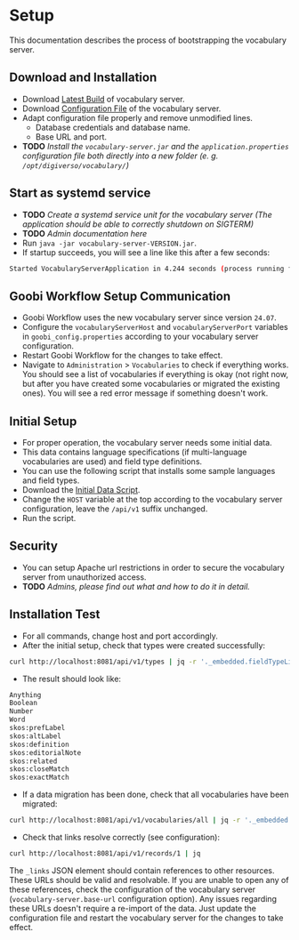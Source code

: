 # Setup
This documentation describes the process of bootstrapping the vocabulary server.

## Download and Installation
- Download [Latest Build](https://jenkins.intranda.com/job/intranda/job/vocabulary-server/job/develop/lastSuccessfulBuild/artifact/module-core/target/) of vocabulary server.
- Download [Configuration File](https://jenkins.intranda.com/job/intranda/job/vocabulary-server/job/develop/lastSuccessfulBuild/artifact/module-core/src/main/resources/application.properties) of the vocabulary server.
- Adapt configuration file properly and remove unmodified lines.
    - Database credentials and database name.
    - Base URL and port.
- **TODO** *Install the `vocabulary-server.jar` and the `application.properties` configuration file both directly into a new folder (e. g. `/opt/digiverso/vocabulary/`)*

## Start as systemd service
- **TODO** *Create a systemd service unit for the vocabulary server (The application should be able to correctly shutdown on SIGTERM)*
- **TODO** *Admin documentation here*
- Run `java -jar vocabulary-server-VERSION.jar`.
- If startup succeeds, you will see a line like this after a few seconds:
```bash
Started VocabularyServerApplication in 4.244 seconds (process running for 4.581)
```

## Goobi Workflow Setup Communication
- Goobi Workflow uses the new vocabulary server since version `24.07`.
- Configure the `vocabularyServerHost` and `vocabularyServerPort` variables in `goobi_config.properties` according to your vocabulary server configuration.
- Restart Goobi Workflow for the changes to take effect.
- Navigate to `Administration` > `Vocabularies` to check if everything works. You should see a list of vocabularies if everything is okay (not right now, but after you have created some vocabularies or migrated the existing ones). You will see a red error message if something doesn't work.

## Initial Setup
- For proper operation, the vocabulary server needs some initial data.
- This data contains language specifications (if multi-language vocabularies are used) and field type definitions. 
- You can use the following script that installs some sample languages and field types.
- Download the [Initial Data Script](https://jenkins.intranda.com/job/intranda/job/vocabulary-server/job/develop/lastSuccessfulBuild/artifact/install/default_setup.sh).
- Change the `HOST` variable at the top according to the vocabulary server configuration, leave the `/api/v1` suffix unchanged.
- Run the script.

## Security
- You can setup Apache url restrictions in order to secure the vocabulary server from unauthorized access.
- **TODO** *Admins, please find out what and how to do it in detail.*

## Installation Test
- For all commands, change host and port accordingly.
- After the initial setup, check that types were created successfully:
```bash
curl http://localhost:8081/api/v1/types | jq -r '._embedded.fieldTypeList[] .name'
```
- The result should look like:
```bash
Anything
Boolean
Number
Word
skos:prefLabel
skos:altLabel
skos:definition
skos:editorialNote
skos:related
skos:closeMatch
skos:exactMatch
```
- If a data migration has been done, check that all vocabularies have been migrated:
```bash
curl http://localhost:8081/api/v1/vocabularies/all | jq -r '._embedded.vocabularyList[] .name'                
```
- Check that links resolve correctly (see configuration):
```bash
curl http://localhost:8081/api/v1/records/1 | jq
```
The `_links` JSON element should contain references to other resources. 
These URLs should be valid and resolvable. 
If you are unable to open any of these references, check the configuration of the vocabulary server (`vocabulary-server.base-url` configuration option).
Any issues regarding these URLs doesn't require a re-import of the data. 
Just update the configuration file and restart the vocabulary server for the changes to take effect.
